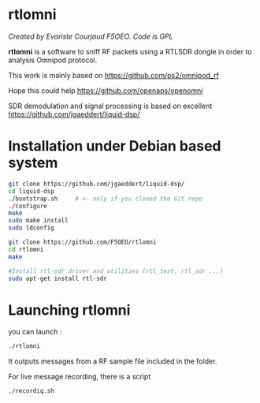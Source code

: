 # rtlomni

_Created by Evariste Courjaud F5OEO. Code is GPL_

**rtlomni** is a software to sniff RF packets using a RTLSDR dongle in order to analysis Omnipod protocol.

This work is mainly based on https://github.com/ps2/omnipod_rf

Hope this could help https://github.com/openaps/openomni

SDR demodulation and signal processing is based on excellent https://github.com/jgaeddert/liquid-dsp/

# Installation under Debian based system
```sh
git clone https://github.com/jgaeddert/liquid-dsp/
cd liquid-dsp
./bootstrap.sh     # <- only if you cloned the Git repo
./configure
make
sudo make install
sudo ldconfig

git clone https://github.com/F5OEO/rtlomni
cd rtlomni
make

#Install rtl-sdr driver and utilities (rtl_test, rtl_sdr ...)
sudo apt-get install rtl-sdr

```

# Launching rtlomni
you can launch :
```sh
./rtlomni
```
It outputs messages from a RF sample file included in the folder.

For live message recording, there is a script 
```sh
./recordiq.sh
```


